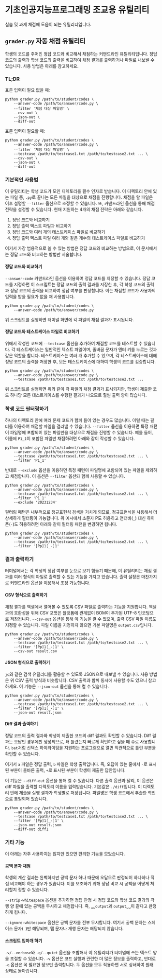 # 기초인공지능프로그래밍 조교용 유틸리티

실습 및 과제 채점에 도움이 되는 유틸리티입니다.

## `grader.py` 자동 채점 유틸리티

학생의 코드를 주어진 정답 코드와 비교해서 채점하는 커맨드라인 유틸리티입니다.
정답 코드의 출력과 학생 코드의 출력을 비교하여 채점 결과를 출력하거나 파일로
내보낼 수 있습니다. 사용 방법은 아래를 참고하세요.

### TL;DR

표준 입력이 필요 없을 때:

```shell
python grader.py /path/to/student/codes \
    --answer-code /path/to/answer/code.py \
    --filter '채점 대상 파일명' \
    --csv-out \
    --json-out \
    --diff-out
```

표준 입력이 필요할 때:

```shell
python grader.py /path/to/student/codes \
    --answer-code /path/to/answer/code.py \
    --filter '채점 대상 파일명' \
    --testcase /path/to/testcase1.txt /path/to/testcase2.txt ... \
    --csv-out \
    --json-out \
    --diff-out
```

### 기본적인 사용법

이 유틸리티는 학생 코드가 모인 디렉토리를 필수 인자로 받습니다. 이 디렉토리 안에
있는 파일 중, `.py`로 끝나는 모든 파일을 대상으로 채점을 진행합니다. 채점을 할
파일은 이후 설명할 `--filter` 옵션으로 조정할 수 있습니다. 또, 커맨드라인 옵션을
통해 채점 전략을 설정할 수 있습니다. 현재 지원하는 4개의 채점 전략은 아래와
같습니다.

1. 정답 코드와 비교하기
1. 정답 출력 텍스트 파일과 비교하기
1. 정답 코드와 여러 개의 테스트케이스 파일로 비교하기
1. 정답 출력 텍스트 파일 여러 개와 같은 개수의 테스트케이스 파일로 비교하기

여기서 가장 범용적으로 쓸 수 있는 방법은 정답 코드와 비교하는 방법으로, 이
문서에서는 정답 코드와 비교하는 방법만 서술합니다.

#### 정답 코드와 비교하기

`--answer-code` 커맨드라인 옵션을 이용하여 정답 코드를 지정할 수 있습니다. 정답
코드를 지정하면 이 스크립트는 정답 코드의 출력 결과를 저장한 후, 각 학생 코드의
출력과 정답 코드의 출력을 비교하여 정답 여부를 판정합니다. 이는 채점할 코드가
사용자의 입력을 받을 필요가 없을 때 사용합니다.

```shell
python grader.py /path/to/student/codes \
    --answer-code /path/to/answer/code.py
```

위 스크립트를 실행하면 터미널 화면에 각 파일의 채점 결과가 표시됩니다.

#### 정답 코드와 테스트케이스 파일로 비교하기

위에서 작성한 코드에 `--testcase` 옵션을 추가하여 채점할 코드를 테스트할 수
있습니다. 각 테스트케이스는 일반적인 텍스트 파일이며, 줄바꿈 문자가 엔터 키를
누르는 것과 같은 역할을 합니다. 테스트케이스는 여러 개 추가할 수 있으며, 각
테스트케이스에 대해 정답 코드의 출력을 저장한 후, 모든 테스트케이스에 대하여
학생의 코드를 검증합니다.

```shell
python grader.py /path/to/student/codes \
    --answer-code /path/to/answer/code.py \
    --testcase /path/to/testcase1.txt /path/to/testcase2.txt ...
```

위 스크립트를 실행하면 위와 같이 각 파일의 채점 결과가 표시되지만, 학생이 제출한
코드 하나당 모든 테스트케이스를 수행한 결과가 나오므로 훨씬 출력 양이 많습니다.

### 학생 코드 필터링하기

하나의 디렉토리 안에 여러 문제 코드가 함께 들어 있는 경우도 많습니다. 이럴 때는
필터를 이용하여 채점할 파일을 걸러낼 수 있습니다. `--filter` 옵션을 이용하면
특정 패턴이 파일명에 포함되어 있는 파일만을 대상으로 채점을 진행할 수 있습니다.
예를 들어, 이름에 `P1_1`이 포함된 파일만 채점하려면 아래와 같이 작성할 수
있습니다.

```shell
python grader.py /path/to/student/codes \
    --answer-code /path/to/answer/code.py \
    --testcase /path/to/testcase1.txt /path/to/testcase2.txt ... \
    --filter 'P1_1'
```

반대로 `--exclude` 옵션을 이용하면 특정 패턴이 파일명에 포함되어 있는 파일을
제외하고 채점합니다. 이 옵션은 `--filter` 옵션돠 함께 사용할 수 있습니다.

```shell
python grader.py /path/to/student/codes \
    --answer-code /path/to/answer/code.py \
    --testcase /path/to/testcase1.txt /path/to/testcase2.txt ... \
    --filter 'P1_1'
    --exclude '20231234'
```

필터링 패턴은 내부적으로 정규표현식 검색을 거치게 되므로, 정규표현식을 사용해서
더 상세하게 필터링이 가능합니다. 위 예시에서 소문자 P도 허용하고 언더바(`_`)
대신 하이픈(`-`)도 허용하려면 아래와 같이 필터링 패턴을 변경하면 됩니다.

```shell
python grader.py /path/to/student/codes \
    --answer-code /path/to/answer/code.py \
    --testcase /path/to/testcase1.txt /path/to/testcase2.txt ... \
    --filter '[Pp]1[_-]1'
```

### 결과 출력하기

터미널에서는 각 학생의 정답 여부를 눈으로 보기 힘들기 때문에, 이 유틸리티는 채점
결과를 여러 형식의 파일로 출력할 수 있는 기능을 가지고 있습니다. 출력 설정은
마찬가지로 커맨드라인 옵션을 이용해서 조정 가능합니다.

#### CSV 형식으로 출력하기

채점 결과를 엑셀에서 열어볼 수 있도록 CSV 파일로 출력하는 기능을 지원합니다.
엑셀과의 호환성을 위해 CSV 포맷은 플랫폼에 관계없이 BOM이 추가된 UTF-8
인코딩으로 저장됩니다. `--csv-out` 옵션을 통해 이 기능을 켤 수 있으며, 출력 CSV
파일 이름도 지정할 수 있습니다. 파일 이름을 지정하지 않으면 기본 파일명은
`output.csv`입니다.

```shell
python grader.py /path/to/student/codes \
    --answer-code /path/to/answer/code.py \
    --testcase /path/to/testcase1.txt /path/to/testcase2.txt ... \
    --filter '[Pp]1[_-]1' \
    --csv-out result.csv
```

#### JSON 형식으로 출력하기

`jq`와 같은 검색 유틸리티를 활용할 수 있도록 JSON으로 내보낼 수 있습니다. 사용
방법은 위 CSV 출력 방식과 비슷합니다. CSV 출력과 함께 동시에 사용할 수도 있으니
참고하세요. 이 기능은 `--json-out` 옵션을 통해 켤 수 있습니다.

```shell
python grader.py /path/to/student/codes \
    --answer-code /path/to/answer/code.py \
    --testcase /path/to/testcase1.txt /path/to/testcase2.txt ... \
    --filter '[Pp]1[_-]1' \
    --json-out result.json
```

#### Diff 결과 출력하기

정답 코드의 출력 결과와 학생이 제출한 코드의 diff 결과도 확인할 수 있습니다.
Diff 결과는 오답인 경우에만 생성되므로, 왜 틀렸는지 빠르게 확인하고 싶을 때 주로
사용합니다. `bat`처럼 신택스 하이라이팅을 지원하는 프로그램으로 열면 직관적으로
틀린 부분을 확인할 수 있습니다.

여기서 `a` 파일은 정답 출력, `b` 파일은 학생 출력입니다. 즉, 오답이 있는 줄에서
`-`로 표시된 부분이 올바른 출력, `+`로 표시된 부분이 학생이 제출한 답안입니다.

이 기능은 `--diff-out` 옵션을 통해 켤 수 있습니다. 다른 출력 옵션과 달리, 이
옵션은 diff 파일을 출력할 디렉토리 이름을 입력받습니다. 기본값은 `./diff`입니다.
이 디렉토리 안에 제출물 실행 결과가 학생별로 저장됩니다. 파일명은 학생 코드에서
추출한 학번으로 통일되어 있습니다.

```shell
python grader.py /path/to/student/codes \
    --answer-code /path/to/answer/code.py \
    --testcase /path/to/testcase1.txt /path/to/testcase2.txt ... \
    --filter '[Pp]1[_-]1' \
    --json-out result.json
    --diff-out diff1
```

### 기타 기능

이 아래는 자주 사용하지는 않지만 있으면 편리한 기능을 모았습니다.

#### 공백 문자 채점

학생의 계산 결과는 완벽하지만 공백 문자 하나 때문에 오답으로 판정되어 하나하나
직접 비교해야 하는 경우가 있습니다. 이를 보조하기 위해 정답 비교 시 공백을
어떻게 처리할지 정할 수 있습니다.

`--strip-whitespace` 옵션을 추가하면 정답 판정 시 정답 코드와 학생 코드 결과의
각 행 양 끝에 있는 공백을 무시하고 채점합니다. 즉, `␣␣output`과 `output␣␣`이
같다고 판정하게 됩니다.

`--ignore-whitespace` 옵션은 공백 문자를 전부 무시합니다. 여기서 공백 문자는
스페이스 문자(` `)만 해당되며, 탭 문자나 개행 문자는 해당되지 않습니다.

#### 스크립트 입마개 하기

`-v/--verbose`와 `-q/--quiet` 옵션을 조합해서 이 유틸리티가 터미널에 쓰는 텍스트
양을 조절할 수 있습니다. `-v` 옵션은 코드 실행과 관련한 더 많은 정보를 출력하고,
반대로 `-q` 옵션은 꼭 필요한 정보만 출력합니다. 두 옵션을 모두 적용하면 서로
상쇄하여 원래 상태로 돌아갑니다.
